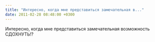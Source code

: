 ```yaml
---
title: "Интересно, когда мне представиться замечательная в..."
date: 2011-02-28 08:48:00 +0300
---
```


Интересно, когда мне представиться замечательная возможность СДОХНУТЬ!?

